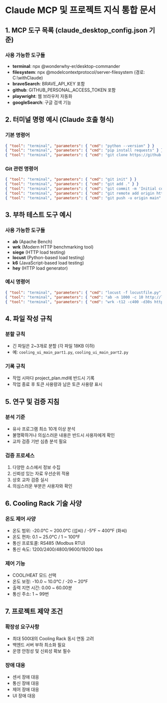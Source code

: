 # Claude MCP 및 프로젝트 지식 통합 문서

## 1. MCP 도구 목록 (claude_desktop_config.json 기준)

### 사용 가능한 도구들
- **terminal**: npx @wonderwhy-er/desktop-commander
- **filesystem**: npx @modelcontextprotocol/server-filesystem (경로: C:\withClaude)
- **braveSearch**: BRAVE_API_KEY 포함
- **github**: GITHUB_PERSONAL_ACCESS_TOKEN 포함
- **playwright**: 웹 브라우저 자동화
- **googleSearch**: 구글 검색 기능

## 2. 터미널 명령 예시 (Claude 호출 형식)

### 기본 명령어
```json
{ "tool": "terminal", "parameters": { "cmd": "python --version" } }
{ "tool": "terminal", "parameters": { "cmd": "pip install requests" } }
{ "tool": "terminal", "parameters": { "cmd": "git clone https://github.com/user/repo.git" } }
```

### Git 관련 명령어
```json
{ "tool": "terminal", "parameters": { "cmd": "git init" } }
{ "tool": "terminal", "parameters": { "cmd": "git add ." } }
{ "tool": "terminal", "parameters": { "cmd": "git commit -m 'Initial commit'" } }
{ "tool": "terminal", "parameters": { "cmd": "git remote add origin https://github.com/DOBECOMPUTING/withClaude.git" } }
{ "tool": "terminal", "parameters": { "cmd": "git push -u origin main" } }
```

## 3. 부하 테스트 도구 예시

### 사용 가능한 도구들
- **ab** (Apache Bench)
- **wrk** (Modern HTTP benchmarking tool)
- **siege** (HTTP load testing)
- **locust** (Python-based load testing)
- **k6** (JavaScript-based load testing)
- **hey** (HTTP load generator)

### 예시 명령어
```json
{ "tool": "terminal", "parameters": { "cmd": "locust -f locustfile.py" } }
{ "tool": "terminal", "parameters": { "cmd": "ab -n 1000 -c 10 http://localhost:8000/" } }
{ "tool": "terminal", "parameters": { "cmd": "wrk -t12 -c400 -d30s http://localhost:8000/" } }
```

## 4. 파일 작성 규칙

### 분할 규칙
- 긴 파일은 2~3개로 분할 (각 파일 18KB 이하)
- 예: `cooling_ui_main_part1.py`, `cooling_ui_main_part2.py`

### 기록 규칙
- 작업 시마다 project_plan.md에 반드시 기록
- 작업 종료 후 토큰 사용량과 남은 토큰 사용량 표시

## 5. 연구 및 검증 지침

### 분석 기준
- 유사 프로그램 최소 10개 이상 분석
- 불명확하거나 의심스러운 내용은 반드시 사용자에게 확인
- 교차 검증 기반 심층 분석 필요

### 검증 프로세스
1. 다양한 소스에서 정보 수집
2. 신뢰성 있는 자료 우선순위 적용
3. 상호 교차 검증 실시
4. 의심스러운 부분은 사용자와 확인

## 6. Cooling Rack 기술 사양

### 온도 제어 사양
- 온도 범위: -20.0°C ~ 200.0°C (섭씨) / -5°F ~ 400°F (화씨)
- 온도 편차: 0.1 ~ 25.0°C / 1 ~ 100°F
- 통신 프로토콜: RS485 (Modbus RTU)
- 통신 속도: 1200/2400/4800/9600/19200 bps

### 제어 기능
- COOL/HEAT 모드 선택
- 온도 보정: -10.0 ~ 10.0°C / -20 ~ 20°F
- 출력 지연 시간: 0.00 ~ 60.00분
- 통신 주소: 1 ~ 99번

## 7. 프로젝트 제약 조건

### 확장성 요구사항
- 최대 500대의 Cooling Rack 동시 연동 고려
- 백엔드 서버 부하 최소화 필요
- 운영 안정성 및 신뢰성 확보 필수

### 장애 대응
- 센서 장애 대응
- 통신 장애 대응
- 제어 장애 대응
- UI 장애 대응
